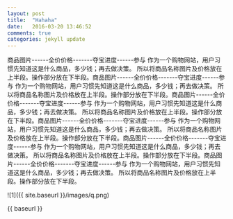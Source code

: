 ```yaml
---
layout: post
title:  "Hahaha"
date:   2016-03-20 13:46:52
comments: true
categories: jekyll update
---
```




商品图片------全价价格-------夺宝进度------参与
作为一个购物网站，用户习惯先知道这是什么商品，多少钱；再去做决策。
所以将商品名称图片及价格放在上半段。操作部分放在下半段。商品图片------全价价格-------夺宝进度------参与
作为一个购物网站，用户习惯先知道这是什么商品，多少钱；再去做决策。
所以将商品名称图片及价格放在上半段。操作部分放在下半段。商品图片------全价价格-------夺宝进度------参与
作为一个购物网站，用户习惯先知道这是什么商品，多少钱；再去做决策。
所以将商品名称图片及价格放在上半段。操作部分放在下半段。商品图片------全价价格-------夺宝进度------参与
作为一个购物网站，用户习惯先知道这是什么商品，多少钱；再去做决策。
所以将商品名称图片及价格放在上半段。操作部分放在下半段。商品图片------全价价格-------夺宝进度------参与
作为一个购物网站，用户习惯先知道这是什么商品，多少钱；再去做决策。
所以将商品名称图片及价格放在上半段。操作部分放在下半段。商品图片------全价价格-------夺宝进度------参与
作为一个购物网站，用户习惯先知道这是什么商品，多少钱；再去做决策。
所以将商品名称图片及价格放在上半段。操作部分放在下半段。

![1]({{ site.baseurl }}/images/q.png)

{{ baseurl }}